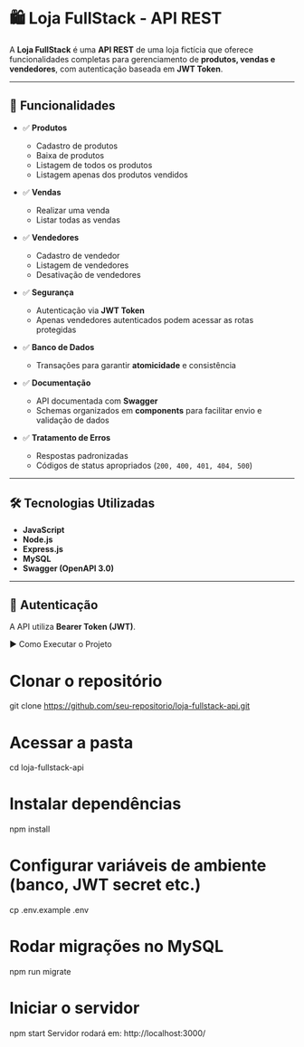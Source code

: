 # 🛍️ Loja FullStack - API REST

A **Loja FullStack** é uma **API REST** de uma loja fictícia que oferece 
funcionalidades completas para gerenciamento de **produtos, vendas e vendedores**, com autenticação baseada em **JWT Token**.  

---

## 🚀 Funcionalidades

- ✅ **Produtos**
  - Cadastro de produtos
  - Baixa de produtos
  - Listagem de todos os produtos
  - Listagem apenas dos produtos vendidos  

- ✅ **Vendas**
  - Realizar uma venda
  - Listar todas as vendas  

- ✅ **Vendedores**
  - Cadastro de vendedor
  - Listagem de vendedores
  - Desativação de vendedores  

- ✅ **Segurança**
  - Autenticação via **JWT Token**
  - Apenas vendedores autenticados podem acessar as rotas protegidas  

- ✅ **Banco de Dados**
  - Transações para garantir **atomicidade** e consistência  

- ✅ **Documentação**
  - API documentada com **Swagger**
  - Schemas organizados em **components** para facilitar envio e validação de dados  

- ✅ **Tratamento de Erros**
  - Respostas padronizadas
  - Códigos de status apropriados (`200, 400, 401, 404, 500`)  

---

## 🛠️ Tecnologias Utilizadas

- **JavaScript**  
- **Node.js**  
- **Express.js**  
- **MySQL**  
- **Swagger (OpenAPI 3.0)**  

---

## 🔐 Autenticação

A API utiliza **Bearer Token (JWT)**.  

▶️ Como Executar o Projeto
# Clonar o repositório
git clone https://github.com/seu-repositorio/loja-fullstack-api.git

# Acessar a pasta
cd loja-fullstack-api

# Instalar dependências
npm install

# Configurar variáveis de ambiente (banco, JWT secret etc.)
cp .env.example .env

# Rodar migrações no MySQL
npm run migrate

# Iniciar o servidor
npm start
Servidor rodará em: http://localhost:3000/
